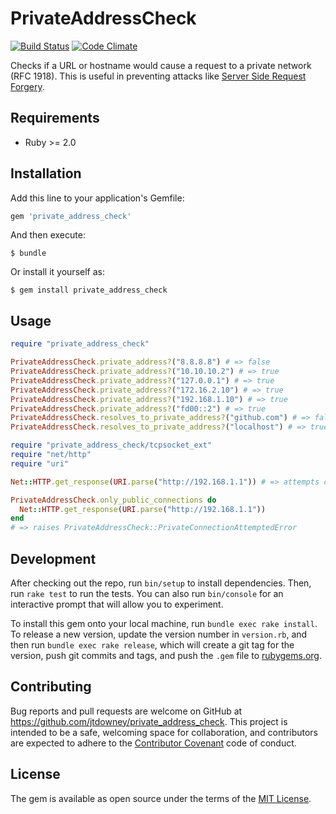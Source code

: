 # PrivateAddressCheck

[![Build Status](https://travis-ci.org/jtdowney/private_address_check.svg?branch=master)](https://travis-ci.org/jtdowney/private_address_check)
[![Code Climate](https://codeclimate.com/github/jtdowney/private_address_check/badges/gpa.svg)](https://codeclimate.com/github/jtdowney/private_address_check)

Checks if a URL or hostname would cause a request to a private network (RFC 1918). This is useful in preventing attacks like [Server Side Request Forgery](https://cwe.mitre.org/data/definitions/918.html).

## Requirements

* Ruby >= 2.0

## Installation

Add this line to your application's Gemfile:

```ruby
gem 'private_address_check'
```

And then execute:

    $ bundle

Or install it yourself as:

    $ gem install private_address_check

## Usage

```ruby
require "private_address_check"

PrivateAddressCheck.private_address?("8.8.8.8") # => false
PrivateAddressCheck.private_address?("10.10.10.2") # => true
PrivateAddressCheck.private_address?("127.0.0.1") # => true
PrivateAddressCheck.private_address?("172.16.2.10") # => true
PrivateAddressCheck.private_address?("192.168.1.10") # => true
PrivateAddressCheck.private_address?("fd00::2") # => true
PrivateAddressCheck.resolves_to_private_address?("github.com") # => false
PrivateAddressCheck.resolves_to_private_address?("localhost") # => true

require "private_address_check/tcpsocket_ext"
require "net/http"
require "uri"

Net::HTTP.get_response(URI.parse("http://192.168.1.1")) # => attempts connection like normal

PrivateAddressCheck.only_public_connections do
  Net::HTTP.get_response(URI.parse("http://192.168.1.1"))
end
# => raises PrivateAddressCheck::PrivateConnectionAttemptedError
```

## Development

After checking out the repo, run `bin/setup` to install dependencies. Then, run `rake test` to run the tests. You can also run `bin/console` for an interactive prompt that will allow you to experiment.

To install this gem onto your local machine, run `bundle exec rake install`. To release a new version, update the version number in `version.rb`, and then run `bundle exec rake release`, which will create a git tag for the version, push git commits and tags, and push the `.gem` file to [rubygems.org](https://rubygems.org).

## Contributing

Bug reports and pull requests are welcome on GitHub at https://github.com/jtdowney/private_address_check. This project is intended to be a safe, welcoming space for collaboration, and contributors are expected to adhere to the [Contributor Covenant](http://contributor-covenant.org) code of conduct.


## License

The gem is available as open source under the terms of the [MIT License](http://opensource.org/licenses/MIT).

